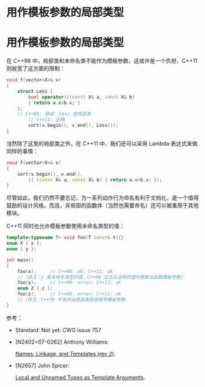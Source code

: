 # 用作模板参数的局部类型

# 用作模板参数的局部类型

在 C++98 中，局部类和未命名类不能作为模板参数，这或许是一个负担，C++11 则放宽了这方面的限制：

```cpp
void f(vector<X>& v)
{
    struct Less {
        bool operator()(const X& a, const X& b)
        { return a.v<b.v; }
    };
    // C++98: 错误: Less 是局部类
        // C++11: 正确
        sort(v.begin(), v.end(), Less());
} 
```

当然除了这里的局部类之外，在 C++11 中，我们还可以采用 Lambda 表达式来做同样的事情：

```cpp
void f(vector<X>& v)
{
    sort(v.begin(), v.end(),
        [] (const X& a, const X& b) { return a.v<b.v; });
} 
```

尽管如此，我们仍然不要忘记，为一系列动作行为命名有利于文档化，是一个值得鼓励的设计风格。而且，非局部的函数体（当然也需要命名）还可以被重用于其他模块。

C++11 同时也允许模板参数使用未命名类型的值：

```cpp
template<typename T> void foo(T const& t){}
enum X { x };
enum { y };

int main()
{
    foo(x);     // C++98: ok; C++11: ok
    //（译注：y 是未命名类型的值，C++98 无法从这样的值中推断出函数模板参数）
    foo(y);     // C++98: error; C++11: ok
    enum Z { z };
    foo(z);     // C++98: error; C++11: ok
    //（译注：C++98 不支持从局部类型值推导模板参数
} 
```

参考：

*   Standard: Not yet: CWG issue 757
*   [N2402=07-0262] Anthony Williams:

    [Names, Linkage, and Templates (rev 2)](http://www.open-std.org/jtc1/sc22/wg21/docs/papers/2007/n2402.pdf).

*   [N2657] John Spicer:

    [Local and Unnamed Types as Template Arguments](http://www.open-std.org/jtc1/sc22/wg21/docs/papers/2008/n2657.htm).